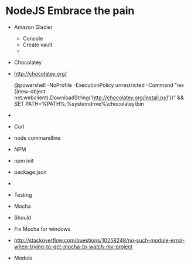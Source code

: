NodeJS Embrace the pain
=======================

* Amazon Glacier
	* Console
	* Create vault
	* 
* Chocolatey
* 	http://chocolatey.org/

	@powershell -NoProfile -ExecutionPolicy unrestricted -Command "iex ((new-object net.webclient).DownloadString('http://chocolatey.org/install.ps1'))" && SET PATH=%PATH%;%systemdrive%\chocolatey\bin

* 	
* Curl

* node commandline

* NPM
* npm init
* package.json
* 
* Testing
* Mocha
* Should
* Fix Mocha for windows
* http://stackoverflow.com/questions/10258248/no-such-module-error-when-trying-to-get-mocha-to-watch-my-project

* Module